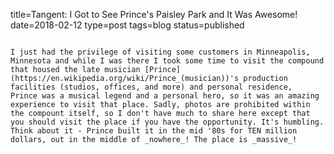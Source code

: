 title=Tangent: I Got to See Prince's Paisley Park and It Was Awesome!
date=2018-02-12
type=post
tags=blog
status=published
~~~~~~

I just had the privilege of visiting some customers in Minneapolis, Minnesota and while I was there I took some time to visit the compound that housed the late musician [Prince](https://en.wikipedia.org/wiki/Prince_(musician))'s production facilities (studios, offices, and more) and personal residence,  Prince was a musical legend and a personal hero, so it was an amazing experience to visit that place. Sadly, photos are prohibited within the compount itself, so I don't have much to share here except that you should visit the place if you have the opportunity. It's humbling. Think about it - Prince built it in the mid '80s for TEN million dollars, out in the middle of _nowhere_! The place is _massive_!
